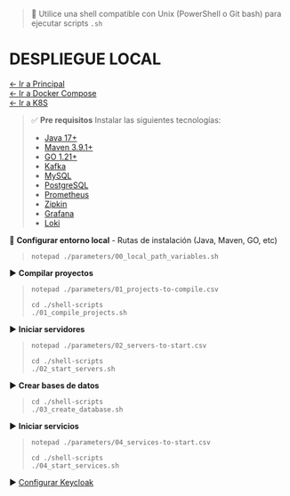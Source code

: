 > 📌 Utilice una shell compatible con Unix (PowerShell o Git bash) para ejecutar scripts `.sh`

# DESPLIEGUE LOCAL

[← Ir a Principal](./../../README.md) <br>
[← Ir a Docker Compose](./../docker-compose/README.md) <br>
[← Ir a K8S](./../k8s/README.md)

> ✅ **Pre requisitos**
> Instalar las siguientes tecnologías:
>   - [Java 17+](https://github.com/miguel-armas-abt/technical-resources/blob/main/02_backend/java/jdk/install/README.md)
>   - [Maven 3.9.1+](https://github.com/miguel-armas-abt/technical-resources/blob/main/02_backend/java/dependency-management/maven/install/README.md)
>   - [GO 1.21+](https://github.com/miguel-armas-abt/technical-resources/blob/main/02_backend/go/install/README.md)
>   - [Kafka](https://github.com/miguel-armas-abt/technical-resources/blob/main/02_backend/kafka/install/README.md)
>   - [MySQL](https://github.com/miguel-armas-abt/technical-resources/blob/main/01_database/mysql/install/README.md)
>   - [PostgreSQL](https://github.com/miguel-armas-abt/technical-resources/blob/main/01_database/postgresql/install/README.md)
>   - [Prometheus](https://github.com/miguel-armas-abt/technical-resources/blob/main/04_devops/observability/prometheus/install/README.md)
>   - [Zipkin](https://github.com/miguel-armas-abt/technical-resources/blob/main/04_devops/observability/zipkin/install/README.md)
>   - [Grafana](https://github.com/miguel-armas-abt/technical-resources/blob/main/04_devops/observability/grafana/install/README.md)
>   - [Loki](https://github.com/miguel-armas-abt/technical-resources/blob/main/04_devops/observability/loki/install/README.md)

📄 **Configurar entorno local** - Rutas de instalación (Java, Maven, GO, etc)
> ```shell script 
> notepad ./parameters/00_local_path_variables.sh
> ```

▶️ **Compilar proyectos**
> ```shell script 
> notepad ./parameters/01_projects-to-compile.csv
> ```
> ```shell script 
> cd ./shell-scripts
> ./01_compile_projects.sh
> ```

▶️ **Iniciar servidores**
> ```shell script 
> notepad ./parameters/02_servers-to-start.csv
> ```
> ```shell script 
> cd ./shell-scripts
> ./02_start_servers.sh
> ```

▶️ **Crear bases de datos**
> ```shell script 
> cd ./shell-scripts
> ./03_create_database.sh
> ```

▶️ **Iniciar servicios**
> ```shell script 
> notepad ./parameters/04_services-to-start.csv
> ```
> ```shell script 
> cd ./shell-scripts
> ./04_start_services.sh
> ```

▶️ [Configurar Keycloak](./../../docs/info/keycloak/README.md)

